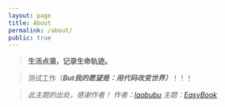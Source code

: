 ```yaml
---
layout: page
title: About
permalink: /about/
public: true
---
```



> **生活点滴，记录生命轨迹。**

> 测试工作（***But我的愿望是：用代码改变世界）***！！！



> *此主题的出处，感谢作者！
> 作者：[laobubu](http://laobubu.net)  主题：[EasyBook](https://github.com/laobubu/jekyll-theme-EasyBook)*